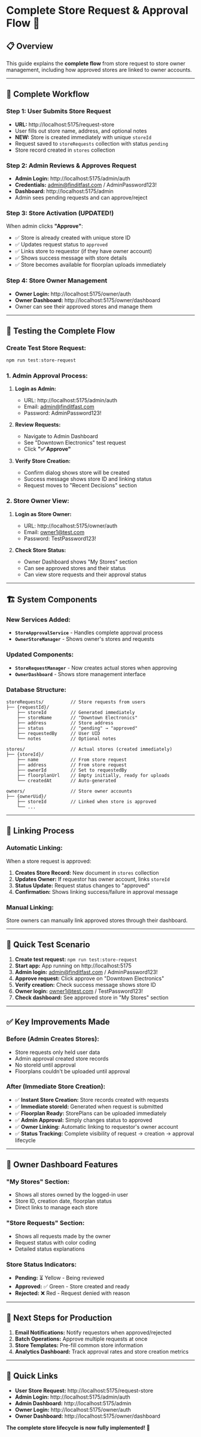 # Complete Store Request & Approval Flow 🏪

## 📋 **Overview**

This guide explains the **complete flow** from store request to store owner management, including how approved stores are linked to owner accounts.

---

## 🔄 **Complete Workflow**

### **Step 1: User Submits Store Request**
- **URL:** http://localhost:5175/request-store
- User fills out store name, address, and optional notes
- **NEW:** Store is created immediately with unique `storeId`
- Request saved to `storeRequests` collection with status `pending`
- Store record created in `stores` collection

### **Step 2: Admin Reviews & Approves Request**
- **Admin Login:** http://localhost:5175/admin/auth
- **Credentials:** admin@finditfast.com / AdminPassword123!  
- **Dashboard:** http://localhost:5175/admin
- Admin sees pending requests and can approve/reject

### **Step 3: Store Activation (UPDATED!)**
When admin clicks **"Approve"**:
- ✅ Store is already created with unique store ID
- ✅ Updates request status to `approved`
- ✅ Links store to requestor (if they have owner account)
- ✅ Shows success message with store details
- ✅ Store becomes available for floorplan uploads immediately

### **Step 4: Store Owner Management**
- **Owner Login:** http://localhost:5175/owner/auth
- **Owner Dashboard:** http://localhost:5175/owner/dashboard
- Owner can see their approved stores and manage them

---

## 🎯 **Testing the Complete Flow**

### **Create Test Store Request:**
```powershell
npm run test:store-request
```

### **1. Admin Approval Process:**
1. **Login as Admin:**
   - URL: http://localhost:5175/admin/auth
   - Email: admin@finditfast.com
   - Password: AdminPassword123!

2. **Review Requests:**
   - Navigate to Admin Dashboard
   - See "Downtown Electronics" test request
   - Click **"✅ Approve"**

3. **Verify Store Creation:**
   - Confirm dialog shows store will be created
   - Success message shows store ID and linking status
   - Request moves to "Recent Decisions" section

### **2. Store Owner View:**
1. **Login as Store Owner:**
   - URL: http://localhost:5175/owner/auth
   - Email: owner1@test.com
   - Password: TestPassword123!

2. **Check Store Status:**
   - Owner Dashboard shows "My Stores" section
   - Can see approved stores and their status
   - Can view store requests and their approval status

---

## 🏗️ **System Components**

### **New Services Added:**
- **`StoreApprovalService`** - Handles complete approval process
- **`OwnerStoreManager`** - Shows owner's stores and requests

### **Updated Components:**
- **`StoreRequestManager`** - Now creates actual stores when approving
- **`OwnerDashboard`** - Shows store management interface

### **Database Structure:**
```
storeRequests/          // Store requests from users
├── {requestId}/
    ├── storeId         // Generated immediately
    ├── storeName       // "Downtown Electronics"
    ├── address         // Store address
    ├── status          // "pending" → "approved"
    ├── requestedBy     // User UID
    └── notes           // Optional notes

stores/                 // Actual stores (created immediately)
├── {storeId}/
    ├── name            // From store request
    ├── address         // From store request
    ├── ownerId         // Set to requestedBy
    ├── floorplanUrl    // Empty initially, ready for uploads
    └── createdAt       // Auto-generated

owners/                 // Store owner accounts
├── {ownerUid}/
    ├── storeId         // Linked when store is approved
    └── ...
```

---

## 🔗 **Linking Process**

### **Automatic Linking:**
When a store request is approved:
1. **Creates Store Record:** New document in `stores` collection
2. **Updates Owner:** If requestor has owner account, links `storeId`
3. **Status Update:** Request status changes to "approved"
4. **Confirmation:** Shows linking success/failure in approval message

### **Manual Linking:**
Store owners can manually link approved stores through their dashboard.

---

## 🧪 **Quick Test Scenario**

1. **Create test request:** `npm run test:store-request`
2. **Start app:** App running on http://localhost:5175
3. **Admin login:** admin@finditfast.com / AdminPassword123!
4. **Approve request:** Click approve on "Downtown Electronics"
5. **Verify creation:** Check success message shows store ID
6. **Owner login:** owner1@test.com / TestPassword123!
7. **Check dashboard:** See approved store in "My Stores" section

---

## ✅ **Key Improvements Made**

### **Before (Admin Creates Stores):**
- Store requests only held user data
- Admin approval created store records
- No storeId until approval
- Floorplans couldn't be uploaded until approval

### **After (Immediate Store Creation):**
- ✅ **Instant Store Creation:** Store records created with requests
- ✅ **Immediate storeId:** Generated when request is submitted  
- ✅ **Floorplan Ready:** StorePlans can be uploaded immediately
- ✅ **Admin Approval:** Simply changes status to approved
- ✅ **Owner Linking:** Automatic linking to requestor's owner account
- ✅ **Status Tracking:** Complete visibility of request → creation → approval lifecycle

---

## 📱 **Owner Dashboard Features**

### **"My Stores" Section:**
- Shows all stores owned by the logged-in user
- Store ID, creation date, floorplan status
- Direct links to manage each store

### **"Store Requests" Section:**
- Shows all requests made by the owner
- Request status with color coding
- Detailed status explanations

### **Store Status Indicators:**
- **Pending:** ⏳ Yellow - Being reviewed
- **Approved:** ✅ Green - Store created and ready
- **Rejected:** ❌ Red - Request denied with reason

---

## 🚀 **Next Steps for Production**

1. **Email Notifications:** Notify requestors when approved/rejected
2. **Batch Operations:** Approve multiple requests at once
3. **Store Templates:** Pre-fill common store information
4. **Analytics Dashboard:** Track approval rates and store creation metrics

---

## 🔗 **Quick Links**

- **User Store Request:** http://localhost:5175/request-store
- **Admin Login:** http://localhost:5175/admin/auth
- **Admin Dashboard:** http://localhost:5175/admin
- **Owner Login:** http://localhost:5175/owner/auth
- **Owner Dashboard:** http://localhost:5175/owner/dashboard

**The complete store lifecycle is now fully implemented! 🎉**
